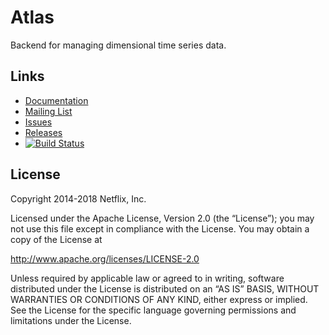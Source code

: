 # Atlas

Backend for managing dimensional time series data.

## Links

* [Documentation](https://github.com/Netflix/atlas/wiki)
* [Mailing List](https://groups.google.com/forum/#!forum/netflix-atlas)
* [Issues](https://github.com/Netflix/atlas/issues)
* [Releases](https://github.com/Netflix/atlas/releases)
* [![Build Status](https://travis-ci.org/Netflix/atlas.svg)](https://travis-ci.org/Netflix/atlas/builds)

## License

Copyright 2014-2018 Netflix, Inc.

Licensed under the Apache License, Version 2.0 (the “License”); you may not use this file except in compliance with the License. You may obtain a copy of the License at

http://www.apache.org/licenses/LICENSE-2.0

Unless required by applicable law or agreed to in writing, software distributed under the License is distributed on an “AS IS” BASIS, WITHOUT WARRANTIES OR CONDITIONS OF ANY KIND, either express or implied. See the License for the specific language governing permissions and limitations under the License.
